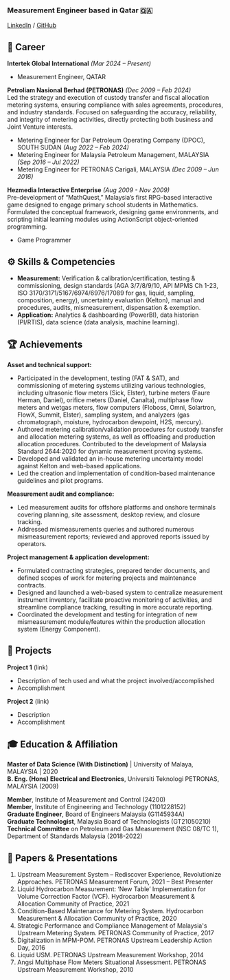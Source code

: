 ### Measurement Engineer based in Qatar 🇶🇦
[LinkedIn](https://www.linkedin.com/in/smfirdaus/) / [GitHub](https://github.com/smfirdaus/)  

## 💼 Career
**Intertek Global International** _(Mar 2024 – Present)_  
-	Measurement Engineer, QATAR

**Petroliam Nasional Berhad (PETRONAS)** _(Dec 2009 – Feb 2024)_  
Led the strategy and execution of custody transfer and fiscal allocation metering systems, ensuring compliance with sales agreements, procedures, and industry standards. Focused on safeguarding the accuracy, reliability, and integrity of metering activities, directly protecting both business and Joint Venture interests.
-	Metering Engineer for Dar Petroleum Operating Company (DPOC), SOUTH SUDAN _(Aug 2022 – Feb 2024)_
-	Metering Engineer for Malaysia Petroleum Management, MALAYSIA _(Sep 2016 – Jul 2022)_
-	Metering Engineer for PETRONAS Carigali, MALAYSIA _(Dec 2009 – Jun 2016)_

**Hezmedia Interactive Enterprise** _(Aug 2009 - Nov 2009)_  
Pre-development of “MathQuest,” Malaysia’s first RPG-based interactive game designed to engage primary school students in Mathematics. Formulated the conceptual framework, designing game environments, and scripting initial learning modules using ActionScript object-oriented programming.
 - Game Programmer

## ⚙️ Skills & Competencies
- **Measurement:** Verification & calibration/certification, testing & commissioning, design standards (AGA 3/7/8/9/10, API MPMS Ch 1-23, ISO 3170/3171/5167/6974/6976/17089 for gas, liquid, sampling, composition, energy), uncertainty evaluation (Kelton), manual and procedures, audits, mismeasurement, dispensation & exemption.
- **Application:** Analytics & dashboarding (PowerBI), data historian (PI/RTIS), data science (data analysis, machine learning).

## 🏆 Achievements
**Asset and technical support:**
- Participated in the development, testing (FAT & SAT), and commissioning of metering systems 
utilizing various technologies, including ultrasonic flow meters (Sick, Elster), turbine meters (Faure Herman, Daniel), orifice meters (Daniel, Canalta), multiphase flow meters and wetgas meters, flow computers (Floboss, Omni, Solartron, FlowX, Summit, Elster), sampling system, and analyzers (gas chromatograph, moisture, hydrocarbon dewpoint, H2S, mercury).
- Authored metering calibration/validation procedures for custody transfer and allocation metering systems, as well as offloading and production allocation procedures. Contributed to the development of Malaysia Standard 2644:2020 for dynamic measurement proving systems.
- Developed and validated an in-house metering uncertainty model against Kelton and web-based 
applications.
- Led the creation and implementation of condition-based maintenance guidelines and pilot 
programs.  

**Measurement audit and compliance:**
- Led measurement audits for offshore platforms and onshore terminals covering planning, site 
assessment, desktop review, and closure tracking.
- Addressed mismeasurements queries and authored numerous mismeasurement reports; reviewed and approved reports issued by operators.  

**Project management & application development:**
- Formulated contracting strategies, prepared tender documents, and defined scopes of work for 
metering projects and maintenance contracts.
- Designed and launched a web-based system to centralize measurement instrument inventory, 
facilitate proactive monitoring of activities, and streamline compliance tracking, resulting in more
accurate reporting.
- Coordinated the development and testing for integration of new mismeasurement module/features 
within the production allocation system (Energy Component).

## 📌 Projects
**Project 1** (link)  
- Description of tech used and what the project involved/accomplished
- Accomplishment 

**Project 2** (link)
- Description 
- Accomplishment

## 🎓 Education & Affiliation
**Master of Data Science (With Distinction)** | University of Malaya, MALAYSIA | 2020  
**B. Eng. (Hons) Electrical and Electronics**, Universiti Teknologi PETRONAS, MALAYSIA (2009)

**Member**, Institute of Measurement and Control (24200)  
**Member**, Institute of Engineering and Technology (1101228152)  
**Graduate Engineer**, Board of Engineers Malaysia (G1145934A)  
**Graduate Technologist**, Malaysia Board of Technologists (GT21050210)  
**Technical Committee** on Petroleum and Gas Measurement (NSC 08/TC 1), Department of Standards Malaysia (2018-2022)

## 📜 Papers & Presentations
1. Upstream Measurement System – Rediscover Experience, Revolutionize Approaches. PETRONAS 
Measurement Forum, 2021 – Best Presenter
2.  Liquid Hydrocarbon Measurement: ‘New Table’ Implementation for Volume Correction Factor (VCF). Hydrocarbon Measurement & Allocation Community of Practice, 2021
3. Condition-Based Maintenance for Metering System. Hydrocarbon Measurement & Allocation Community of Practice, 2020
4. Strategic Performance and Compliance Management of Malaysia's Upstream Metering System. PETRONAS 
Community of Practice, 2017
5. Digitalization in MPM-POM. PETRONAS Upstream Leadership Action Day, 2016
6. Liquid USM. PETRONAS Upstream Measurement Workshop, 2014
7. Angsi Multiphase Flow Meters Situational Assessment. PETRONAS Upstream Measurement Workshop, 2010

